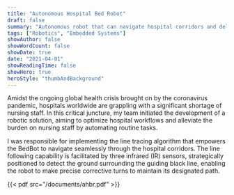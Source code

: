 ```yaml
---
title: "Autonomous Hospital Bed Robot"
draft: false
summary: "Autonomous robot that can navigate hospital corridors and deliver items to patients"
tags: ["Robotics", "Embedded Systems"]
showAuthor: false
showWordCount: false
showDate: true
date: "2021-04-01"
showReadingTime: false
showHero: true
heroStyle: "thumbAndBackground"
---
```


Amidst the ongoing global health crisis brought on by the coronavirus pandemic, hospitals worldwide are grappling with a significant shortage of nursing staff. In this critical juncture, my team initiated the development of a robotic solution, aiming to optimize hospital workflows and alleviate the burden on nursing staff by automating routine tasks.

I was responsible for implementing the line tracing algorithm that empowers the BedBot to navigate seamlessly through the hospital corridors. The line following capability is facilitated by three infrared (IR) sensors, strategically positioned to detect the ground surrounding the guiding black line, enabling the robot to make precise corrective turns to maintain its designated path.


{{< pdf src="/documents/ahbr.pdf" >}}